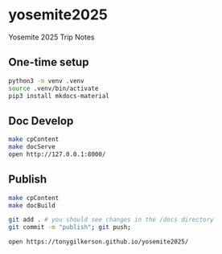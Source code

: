 # yosemite2025

Yosemite 2025 Trip Notes

## One-time setup

```sh
python3 -m venv .venv
source .venv/bin/activate
pip3 install mkdocs-material
```

## Doc Develop

```sh
make cpContent
make docServe
open http://127.0.0.1:8000/
```

## Publish

```sh
make cpContent
make docBuild

git add . # you should see changes in the /docs directory
git commit -m "publish"; git push;

open https://tonygilkerson.github.io/yosemite2025/
```
